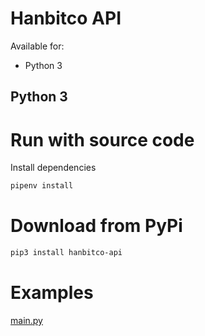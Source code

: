 # Hanbitco API

Available for:

* Python 3

## Python 3

# Run with source code

Install dependencies

```bash
pipenv install
```

# Download from PyPi

```bash
pip3 install hanbitco-api
```

# Examples

[main.py](main.py)